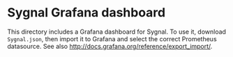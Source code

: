 # Sygnal Grafana dashboard

This directory includes a Grafana dashboard for Sygnal. To use it, download
`Sygnal.json`, then import it to Grafana and select the correct Prometheus
datasource. See also http://docs.grafana.org/reference/export_import/.
